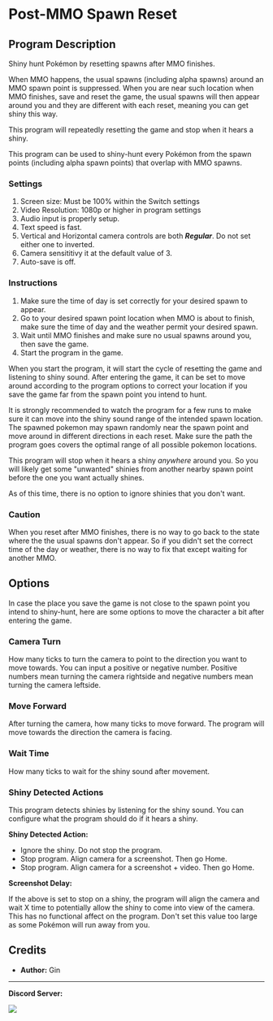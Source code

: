 ﻿# Post-MMO Spawn Reset

## Program Description

Shiny hunt Pokémon by resetting spawns after MMO finishes.

When MMO happens, the usual spawns (including alpha spawns) around an MMO spawn point is suppressed.
When you are near such location when MMO finishes, save and reset the game, the usual spawns will then appear around you and
they are different with each reset, meaning you can get shiny this way.

This program will repeatedly resetting the game and stop when it hears a shiny.

This program can be used to shiny-hunt every Pokémon from the spawn points (including alpha spawn points) that overlap with MMO spawns.


<!-- <img src="images/ShinyHunt-FlagPin-0.png"> -->

<!-- Demo Video: https://cdn.discordapp.com/attachments/755635697737531544/952330044246749224/2022-03-12_16-14-49.mp4 -->


### Settings

1. Screen size: Must be 100% within the Switch settings
2. Video Resolution: 1080p or higher in program settings
3. Audio input is properly setup.
4. Text speed is fast.
5. Vertical and Horizontal camera controls are both ***Regular***. Do not set either one to inverted.
6. Camera sensititivy it at the default value of 3.
7. Auto-save is off.


### Instructions

1. Make sure the time of day is set correctly for your desired spawn to appear.
2. Go to your desired spawn point location when MMO is about to finish, make sure the time of day and the weather permit your desired spawn.
3. Wait until MMO finishes and make sure no usual spawns around you, then save the game.
4. Start the program in the game.

<!-- <img src="images/ShinyHunt-FlagPin-1.png"> -->

When you start the program, it will start the cycle of resetting the game and listening to shiny sound. After entering the game,
it can be set to move around according to the program options to correct your location if you save the game far from the spawn point you
intend to hunt.

It is strongly recommended to watch the program for a few runs to make sure it can move into the shiny sound range of the intended
spawn location. The spawned pokemon may spawn randomly near the spawn point and move around in different directions in each reset.
Make sure the path the program goes covers the optimal range of all possible pokemon locations.

This program will stop when it hears a shiny *anywhere* around you. So you will likely get some "unwanted" shinies from another nearby
spawn point before the one you want actually shines.

As of this time, there is no option to ignore shinies that you don't want.


### Caution

When you reset after MMO finishes, there is no way to go back to the state where the the usual spawns don't appear. So if you didn't set the correct time of the day or weather, there is no way to fix that except waiting for another MMO.


## Options

In case the place you save the game is not close to the spawn point you intend to shiny-hunt, here are some options to move the character
a bit after entering the game.


### Camera Turn

How many ticks to turn the camera to point to the direction you want to move towards.
You can input a positive or negative number. Positive numbers mean turning the camera rightside and negative numbers mean turning the camera leftside.


### Move Forward

After turning the camera, how many ticks to move forward. The program will move towards the direction the camera is facing.


### Wait Time

How many ticks to wait for the shiny sound after movement.


### Shiny Detected Actions

This program detects shinies by listening for the shiny sound. You can configure what the program should do if it hears a shiny.

**Shiny Detected Action:**
- Ignore the shiny. Do not stop the program.
- Stop program. Align camera for a screenshot. Then go Home.
- Stop program. Align camera for a screenshot + video. Then go Home.

**Screenshot Delay:**

If the above is set to stop on a shiny, the program will align the camera and wait X time to potentially allow the shiny to come into view of the camera.
This has no functional affect on the program. Don't set this value too large as some Pokémon will run away from you.


## Credits

- **Author:** Gin



<hr>

**Discord Server:** 

[<img src="https://canary.discordapp.com/api/guilds/695809740428673034/widget.png?style=banner2">](https://discord.gg/cQ4gWxN)
